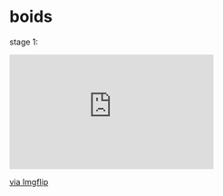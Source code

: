 # boids
 
 stage 1:
 <div style="width:360px;max-width:100%;"><div style="height:0;padding-bottom:56.11%;position:relative;"><iframe width="360" height="202" style="position:absolute;top:0;left:0;width:100%;height:100%;" frameBorder="0" src="https://imgflip.com/embed/402wlr"></iframe></div><p><a href="https://imgflip.com/gif/402wlr">via Imgflip</a></p></div>
